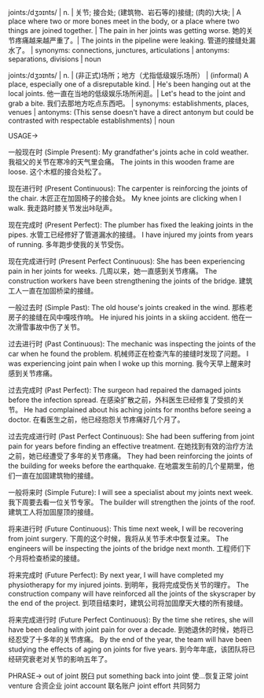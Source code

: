 joints:/dʒɔɪnts/ | n. | 关节; 接合处; (建筑物、岩石等的)接缝; (肉的)大块;  | A place where two or more bones meet in the body, or a place where two things are joined together. | The pain in her joints was getting worse. 她的关节疼痛越来越严重了。|  The joints in the pipeline were leaking. 管道的接缝处漏水了。 | synonyms: connections, junctures, articulations | antonyms: separations, divisions | noun


joints:/dʒɔɪnts/ | n. | (非正式)场所；地方（尤指低级娱乐场所） | (informal) A place, especially one of a disreputable kind. |  He's been hanging out at the local joints. 他一直在当地的低级娱乐场所闲逛。|  Let's head to the joint and grab a bite. 我们去那地方吃点东西吧。 | synonyms: establishments, places, venues | antonyms: (This sense doesn't have a direct antonym but could be contrasted with respectable establishments) | noun

USAGE->

一般现在时 (Simple Present):
My grandfather's joints ache in cold weather. 我祖父的关节在寒冷的天气里会痛。
The joints in this wooden frame are loose.  这个木框的接合处松了。


现在进行时 (Present Continuous):
The carpenter is reinforcing the joints of the chair. 木匠正在加固椅子的接合处。
My knee joints are clicking when I walk. 我走路时膝关节发出咔哒声。


现在完成时 (Present Perfect):
The plumber has fixed the leaking joints in the pipes. 水管工已经修好了管道漏水的接缝。
I have injured my joints from years of running.  多年跑步使我的关节受伤。


现在完成进行时 (Present Perfect Continuous):
She has been experiencing pain in her joints for weeks.  几周以来，她一直感到关节疼痛。
The construction workers have been strengthening the joints of the bridge. 建筑工人一直在加固桥梁的接缝。


一般过去时 (Simple Past):
The old house's joints creaked in the wind.  那栋老房子的接缝在风中嘎吱作响。
He injured his joints in a skiing accident. 他在一次滑雪事故中伤了关节。


过去进行时 (Past Continuous):
The mechanic was inspecting the joints of the car when he found the problem.  机械师正在检查汽车的接缝时发现了问题。
I was experiencing joint pain when I woke up this morning. 我今天早上醒来时感到关节疼痛。


过去完成时 (Past Perfect):
The surgeon had repaired the damaged joints before the infection spread.  在感染扩散之前，外科医生已经修复了受损的关节。
He had complained about his aching joints for months before seeing a doctor.  在看医生之前，他已经抱怨关节疼痛好几个月了。


过去完成进行时 (Past Perfect Continuous):
She had been suffering from joint pain for years before finding an effective treatment.  在她找到有效的治疗方法之前，她已经遭受了多年的关节疼痛。
They had been reinforcing the joints of the building for weeks before the earthquake.  在地震发生前的几个星期里，他们一直在加固建筑物的接缝。


一般将来时 (Simple Future):
I will see a specialist about my joints next week.  我下周要去看一位关节专家。
The builder will strengthen the joints of the roof.  建筑工人将加固屋顶的接缝。


将来进行时 (Future Continuous):
This time next week, I will be recovering from joint surgery.  下周的这个时候，我将从关节手术中恢复过来。
The engineers will be inspecting the joints of the bridge next month.  工程师们下个月将检查桥梁的接缝。


将来完成时 (Future Perfect):
By next year, I will have completed my physiotherapy for my injured joints.  到明年，我将完成受伤关节的理疗。
The construction company will have reinforced all the joints of the skyscraper by the end of the project.  到项目结束时，建筑公司将加固摩天大楼的所有接缝。


将来完成进行时 (Future Perfect Continuous):
By the time she retires, she will have been dealing with joint pain for over a decade.  到她退休的时候，她将已经忍受了十多年的关节疼痛。
By the end of the year, the team will have been studying the effects of aging on joints for five years.  到今年年底，该团队将已经研究衰老对关节的影响五年了。


PHRASE->
out of joint 脱臼
put something back into joint  使…恢复正常
joint venture 合资企业
joint account 联名账户
joint effort 共同努力
